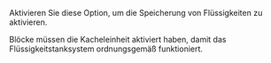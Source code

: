 Aktivieren Sie diese Option, um die Speicherung von Flüssigkeiten zu aktivieren.

Blöcke müssen die Kacheleinheit aktiviert haben, damit das Flüssigkeitstanksystem ordnungsgemäß funktioniert.